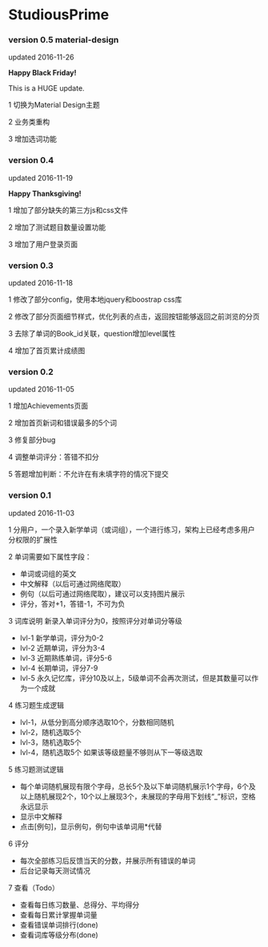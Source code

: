 # StudiousPrime

### version 0.5 material-design
updated 2016-11-26

**Happy Black Friday!**

This is a HUGE update.

1 切换为Material Design主题

2 业务类重构

3 增加选词功能

### version 0.4
updated 2016-11-19

**Happy Thanksgiving!**

1 增加了部分缺失的第三方js和css文件

2 增加了测试题目数量设置功能

3 增加了用户登录页面

### version 0.3
updated 2016-11-18

1 修改了部分config，使用本地jquery和boostrap css库

2 修改了部分页面细节样式，优化列表的点击，返回按钮能够返回之前浏览的分页

3 去除了单词的Book_id关联，question增加level属性

4 增加了首页累计成绩图

### version 0.2
updated 2016-11-05

1 增加Achievements页面

2 增加首页新词和错误最多的5个词

3 修复部分bug

4 调整单词评分：答错不扣分

5 答题增加判断：不允许在有未填字符的情况下提交

### version 0.1 
updated 2016-11-03

1 分用户，一个录入新学单词（或词组），一个进行练习，架构上已经考虑多用户分权限的扩展性

2 单词需要如下属性字段：

* 单词或词组的英文
* 中文解释（以后可通过网络爬取）
* 例句（以后可通过网络爬取），建议可以支持图片展示
* 评分，答对+1，答错-1，不可为负

3 词库说明
 新录入单词评分为0，按照评分对单词分等级
* lvl-1 新学单词，评分为0-2
* lvl-2 近期单词，评分为3-4
* lvl-3 近期熟练单词，评分5-6
* lvl-4 长期单词，评分7-9
* lvl-5 永久记忆库，评分10及以上，5级单词不会再次测试，但是其数量可以作为一个成就

4 练习题生成逻辑
* lvl-1，从低分到高分顺序选取10个，分数相同随机
* lvl-2，随机选取5个
* lvl-3，随机选取5个
* lvl-4，随机选取5个
如果该等级题量不够则从下一等级选取

5 练习题测试逻辑
* 每个单词随机展现有限个字母，总长5个及以下单词随机展示1个字母，6个及以上随机展现2个，10个以上展现3个，未展现的字母用下划线“_”标识，空格永远显示
* 显示中文解释
* 点击[例句]，显示例句，例句中该单词用*代替

6 评分
* 每次全部练习后反馈当天的分数，并展示所有错误的单词
* 后台记录每天测试情况

7 查看（Todo）
* 查看每日练习数量、总得分、平均得分
* 查看每日累计掌握单词量
* 查看错误单词排行(done)
* 查看词库等级分布(done)
